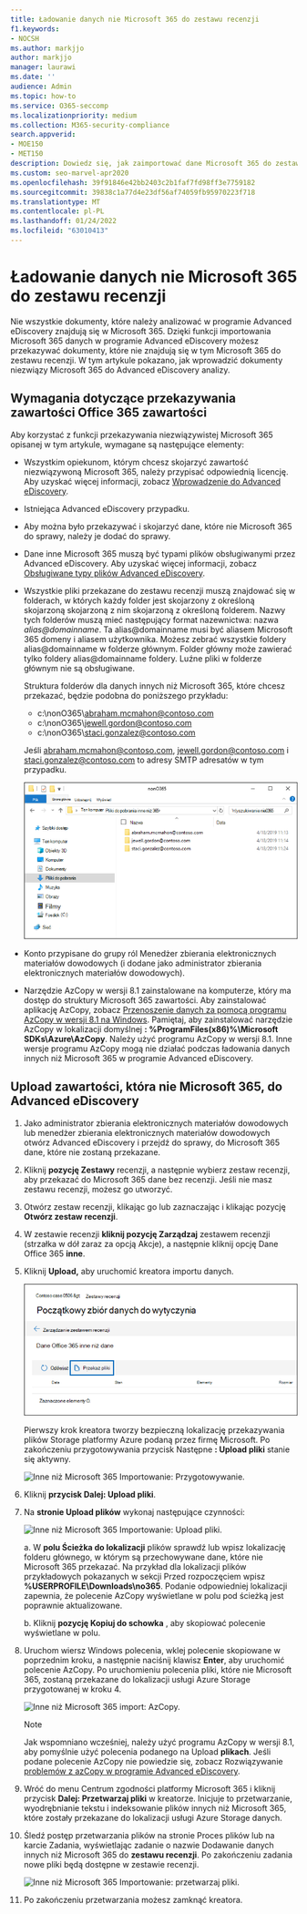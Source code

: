 ```yaml
---
title: Ładowanie danych nie Microsoft 365 do zestawu recenzji
f1.keywords:
- NOCSH
ms.author: markjjo
author: markjjo
manager: laurawi
ms.date: ''
audience: Admin
ms.topic: how-to
ms.service: O365-seccomp
ms.localizationpriority: medium
ms.collection: M365-security-compliance
search.appverid:
- MOE150
- MET150
description: Dowiedz się, jak zaimportować dane Microsoft 365 do zestawu recenzji do analizy w przypadku Advanced eDiscovery przypadku.
ms.custom: seo-marvel-apr2020
ms.openlocfilehash: 39f91846e42bb2403c2b1faf7fd98ff3e7759182
ms.sourcegitcommit: 39838c1a77d4e23df56af74059fb95970223f718
ms.translationtype: MT
ms.contentlocale: pl-PL
ms.lasthandoff: 01/24/2022
ms.locfileid: "63010413"
---
```

# <a name="load-non-microsoft-365-data-into-a-review-set"></a>Ładowanie danych nie Microsoft 365 do zestawu recenzji

Nie wszystkie dokumenty, które należy analizować w programie Advanced eDiscovery znajdują się w Microsoft 365. Dzięki funkcji importowania Microsoft 365 danych w programie Advanced eDiscovery możesz przekazywać dokumenty, które nie znajdują się w tym Microsoft 365 do zestawu recenzji. W tym artykule pokazano, jak wprowadzić dokumenty niezwiązy Microsoft 365 do Advanced eDiscovery analizy.

## <a name="requirements-to-upload-non-office-365-content"></a>Wymagania dotyczące przekazywania zawartości Office 365 zawartości

Aby korzystać z funkcji przekazywania niezwiązywistej Microsoft 365 opisanej w tym artykule, wymagane są następujące elementy:

- Wszystkim opiekunom, którym chcesz skojarzyć zawartość niezwiązywoną Microsoft 365, należy przypisać odpowiednią licencję. Aby uzyskać więcej informacji, zobacz [Wprowadzenie do Advanced eDiscovery](get-started-with-advanced-ediscovery.md#step-1-verify-and-assign-appropriate-licenses).

- Istniejąca Advanced eDiscovery przypadku.

- Aby można było przekazywać i skojarzyć dane, które nie Microsoft 365 do sprawy, należy je dodać do sprawy.

- Dane inne Microsoft 365 muszą być typami plików obsługiwanymi przez Advanced eDiscovery. Aby uzyskać więcej informacji, zobacz [Obsługiwane typy plików Advanced eDiscovery](supported-filetypes-ediscovery20.md).

- Wszystkie pliki przekazane do zestawu recenzji muszą znajdować się w folderach, w których każdy folder jest skojarzony z określoną skojarzoną skojarzoną z nim skojarzoną z określoną folderem. Nazwy tych folderów muszą mieć następujący format nazewnictwa: nazwa *alias@domainname*. Ta alias@domainname musi być aliasem Microsoft 365 domeny i aliasem użytkownika. Możesz zebrać wszystkie foldery alias@domainname w folderze głównym. Folder główny może zawierać tylko foldery alias@domainname foldery. Luźne pliki w folderze głównym nie są obsługiwane.

   Struktura folderów dla danych innych niż Microsoft 365, które chcesz przekazać, będzie podobna do poniższego przykładu:

   - c:\nonO365\abraham.mcmahon@contoso.com
   - c:\nonO365\jewell.gordon@contoso.com
   - c:\nonO365\staci.gonzalez@contoso.com

   Jeśli abraham.mcmahon@contoso.com, jewell.gordon@contoso.com i staci.gonzalez@contoso.com to adresy SMTP adresatów w tym przypadku.

   ![Nie Microsoft 365 struktury folderów przekazywania danych.](../media/3f2dde84-294e-48ea-b44b-7437bd25284c.png)

- Konto przypisane do grupy ról Menedżer zbierania elektronicznych materiałów dowodowych (i dodane jako administrator zbierania elektronicznych materiałów dowodowych).

- Narzędzie AzCopy w wersji 8.1 zainstalowane na komputerze, który ma dostęp do struktury Microsoft 365 zawartości. Aby zainstalować aplikację AzCopy, zobacz [Przenoszenie danych za pomocą programu AzCopy w wersji 8.1 na Windows](/previous-versions/azure/storage/storage-use-azcopy). Pamiętaj, aby zainstalować narzędzie AzCopy w lokalizacji domyślnej **: %ProgramFiles(x86)%\Microsoft SDKs\Azure\AzCopy**. Należy użyć programu AzCopy w wersji 8.1. Inne wersje programu AzCopy mogą nie działać podczas ładowania danych innych niż Microsoft 365 w programie Advanced eDiscovery.


## <a name="upload-non-microsoft-365-content-into-advanced-ediscovery"></a>Upload zawartości, która nie Microsoft 365, do Advanced eDiscovery

1. Jako administrator zbierania elektronicznych materiałów dowodowych lub menedżer zbierania elektronicznych materiałów dowodowych otwórz Advanced eDiscovery i przejdź do sprawy, do Microsoft 365 dane, które nie zostaną przekazane.  

2. Kliknij **pozycję Zestawy** recenzji, a następnie wybierz zestaw recenzji, aby przekazać do Microsoft 365 dane bez recenzji.  Jeśli nie masz zestawu recenzji, możesz go utworzyć. 
 
3. Otwórz zestaw recenzji, klikając go lub zaznaczając i klikając pozycję **Otwórz zestaw recenzji**.

4. W zestawie recenzji **kliknij pozycję Zarządzaj** zestawem recenzji (strzałka w dół zaraz  za opcją Akcje), a następnie kliknij opcję Dane Office 365 **inne**.

5. Kliknij **Upload,** aby uruchomić kreatora importu danych.

   ![Upload plików.](../media/574f4059-4146-4058-9df3-ec97cf28d7c7.png)

   Pierwszy krok kreatora tworzy bezpieczną lokalizację przekazywania plików Storage platformy Azure podaną przez firmę Microsoft.  Po zakończeniu przygotowywania przycisk Następne **: Upload pliki** stanie się aktywny.

   ![Inne niż Microsoft 365 Importowanie: Przygotowywanie.](../media/0670a347-a578-454a-9b3d-e70ef47aec57.png)
 
5. Kliknij **przycisk Dalej: Upload pliki**.

6. Na **stronie Upload plików** wykonaj następujące czynności:

   ![Inne niż Microsoft 365 Importowanie: Upload pliki.](../media/3ea53b5d-7f9b-4dfc-ba63-90a38c14d41a.png)

   a. W **polu Ścieżka do lokalizacji** plików sprawdź lub wpisz lokalizację folderu głównego, w którym są przechowywane dane, które nie Microsoft 365 przekazać. Na przykład dla lokalizacji plików przykładowych pokazanych w sekcji Przed rozpoczęciem wpisz **%USERPROFILE\Downloads\no365**. Podanie odpowiedniej lokalizacji zapewnia, że polecenie AzCopy wyświetlane w polu pod ścieżką jest poprawnie aktualizowane.

   b. Kliknij **pozycję Kopiuj do schowka** , aby skopiować polecenie wyświetlane w polu.

7. Uruchom wiersz Windows polecenia, wklej polecenie skopiowane w poprzednim kroku, a następnie naciśnij klawisz **Enter**, aby uruchomić polecenie AzCopy.  Po uruchomieniu polecenia pliki, które nie Microsoft 365, zostaną przekazane do lokalizacji usługi Azure Storage przygotowanej w kroku 4.

   ![Inne niż Microsoft 365 import: AzCopy.](../media/504e2dbe-f36f-4f36-9b08-04aea85d8250.png)

   > [!NOTE]
   > Jak wspomniano wcześniej, należy użyć programu AzCopy w wersji 8.1, aby pomyślnie użyć polecenia podanego na Upload **plikach**. Jeśli podane polecenie AzCopy nie powiedzie się, zobacz Rozwiązywanie [problemów z azCopy w programie Advanced eDiscovery](troubleshooting-azcopy.md).

8. Wróć do menu Centrum zgodności platformy Microsoft 365 i kliknij przycisk **Dalej: Przetwarzaj pliki** w kreatorze.  Inicjuje to przetwarzanie, wyodrębnianie tekstu i indeksowanie plików innych niż Microsoft 365, które zostały przekazane do lokalizacji usługi Azure Storage danych.  

9. Śledź postęp przetwarzania plików na stronie Proces plików  lub na karcie Zadania, wyświetlając zadanie o nazwie Dodawanie danych innych niż Microsoft 365 do **zestawu recenzji**.  Po zakończeniu zadania nowe pliki będą dostępne w zestawie recenzji.

   ![Inne niż Microsoft 365 Importowanie: przetwarzaj pliki.](../media/218b1545-416a-4a9f-9b25-3b70e8508f67.png)

10. Po zakończeniu przetwarzania możesz zamknąć kreatora.
